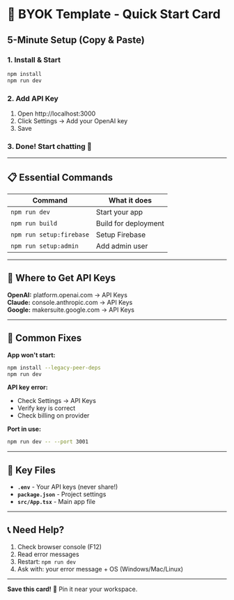 # 🚀 BYOK Template - Quick Start Card

## 5-Minute Setup (Copy & Paste)

### 1. Install & Start
```bash
npm install
npm run dev
```

### 2. Add API Key
1. Open http://localhost:3000
2. Click Settings → Add your OpenAI key
3. Save

### 3. Done! Start chatting 🎉

---

## 📋 Essential Commands

| Command | What it does |
|---------|--------------|
| `npm run dev` | Start your app |
| `npm run build` | Build for deployment |
| `npm run setup:firebase` | Setup Firebase |
| `npm run setup:admin` | Add admin user |

---

## 🔑 Where to Get API Keys

**OpenAI:** platform.openai.com → API Keys  
**Claude:** console.anthropic.com → API Keys  
**Google:** makersuite.google.com → API Keys

---

## 🎯 Common Fixes

**App won't start:**
```bash
npm install --legacy-peer-deps
npm run dev
```

**API key error:**
- Check Settings → API Keys
- Verify key is correct
- Check billing on provider

**Port in use:**
```bash
npm run dev -- --port 3001
```

---

## 📁 Key Files

- **`.env`** - Your API keys (never share!)
- **`package.json`** - Project settings
- **`src/App.tsx`** - Main app file

---

## 📞 Need Help?

1. Check browser console (F12)
2. Read error messages
3. Restart: `npm run dev`
4. Ask with: your error message + OS (Windows/Mac/Linux)

---

**Save this card!** 📎 Pin it near your workspace.